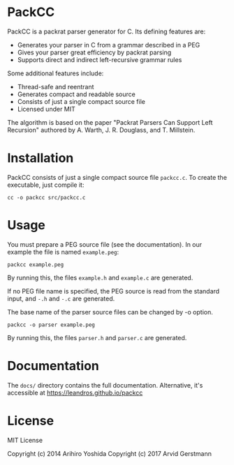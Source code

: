 # PackCC

PackCC is a packrat parser generator for C. Its defining features are:

- Generates your parser in C from a grammar described in a PEG
- Gives your parser great efficiency by packrat parsing
- Supports direct and indirect left-recursive grammar rules

Some additional features include:

- Thread-safe and reentrant
- Generates compact and readable source
- Consists of just a single compact source file
- Licensed under MIT


The algorithm is based on the paper "Packrat Parsers Can Support Left Recursion"
authored by A. Warth, J. R. Douglass, and T. Millstein.


# Installation

PackCC consists of just a single compact source file `packcc.c`.
To create the executable, just compile it:

```
cc -o packcc src/packcc.c
```

# Usage

You must prepare a PEG source file (see the documentation).
In our example the file is named `example.peg`:

```
packcc example.peg
```

By running this, the files `example.h` and `example.c` are generated.

If no PEG file name is specified, the PEG source is read from the standard
input, and `-.h` and `-.c` are generated.

The base name of the parser source files can be changed by -o option.

```
packcc -o parser example.peg
```

By running this, the files `parser.h` and `parser.c` are generated.


# Documentation

The `docs/` directory contains the full documentation.
Alternative, it's accessible at https://leandros.github.io/packcc

# License

MIT License

Copyright (c) 2014 Arihiro Yoshida
Copyright (c) 2017 Arvid Gerstmann

